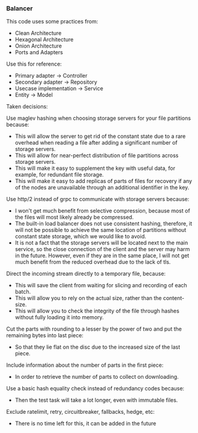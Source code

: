 ### Balancer

This code uses some practices from:
- Clean Architecture
- Hexagonal Architecture
- Onion Architecture
- Ports and Adapters

Use this for reference:

- Primary adapter -> Controller
- Secondary adapter -> Repository
- Usecase implementation -> Service
- Entity -> Model

Taken decisions:

Use maglev hashing when choosing storage servers for your file partitions because:
- This will allow the server to get rid of the constant state due to a rare overhead when reading a file after adding a significant number of storage servers.
- This will allow for near-perfect distribution of file partitions across storage servers.
- This will make it easy to supplement the key with useful data, for example, for redundant file storage.
- This will make it easy to add replicas of parts of files for recovery if any of the nodes are unavailable through an additional identifier in the key.

Use http/2 instead of grpc to communicate with storage servers because:
- I won't get much benefit from selective compression, because most of the files will most likely already be compressed.
- The built-in load balancer does not use consistent hashing, therefore, it will not be possible to achieve the same location of partitions without constant state storage, which we would like to avoid.
- It is not a fact that the storage servers will be located next to the main service, so the close connection of the client and the server may harm in the future. However, even if they are in the same place, I will not get much benefit from the reduced overhead due to the lack of tls.

Direct the incoming stream directly to a temporary file, because:
- This will save the client from waiting for slicing and recording of each batch.
- This will allow you to rely on the actual size, rather than the content-size.
- This will allow you to check the integrity of the file through hashes without fully loading it into memory.

Cut the parts with rounding to a lesser by the power of two and put the remaining bytes into last piece:
- So that they lie flat on the disc due to the increased size of the last piece.

Include information about the number of parts in the first piece:
- In order to retrieve the number of parts to collect on downloading.

Use a basic hash equality check instead of redundancy codes because:
- Then the test task will take a lot longer, even with immutable files.

Exclude ratelimit, retry, circuitbreaker, fallbacks, hedge, etc:
- There is no time left for this, it can be added in the future